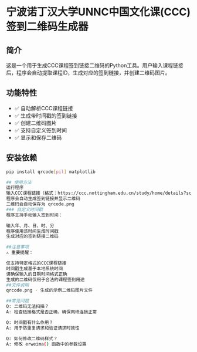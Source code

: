# 宁波诺丁汉大学UNNC中国文化课(CCC)签到二维码生成器

## 简介
这是一个用于生成CCC课程签到链接二维码的Python工具。用户输入课程链接后，程序会自动提取课程ID，生成对应的签到链接，并创建二维码图片。

## 功能特性
- ✅ 自动解析CCC课程链接
- ✅ 生成带时间戳的签到链接  
- ✅ 创建二维码图片
- ✅ 支持自定义签到时间
- ✅ 显示和保存二维码

## 安装依赖

```bash
pip install qrcode[pil] matplotlib

## 使用方法
运行程序
输入CCC课程链接（格式：https://ccc.nottingham.edu.cn/study/home/details?scheduleId=...）
程序会自动生成签到链接并显示二维码
二维码会自动保存为 qrcode.png
### 自定义时间戳
程序支持手动输入签到时间：

输入年、月、日、时、分
程序使用该时间生成时间戳
生成对应的签到链接二维码

##注意事项
⚠️ 重要提醒：

仅支持特定格式的CCC课程链接
时间戳生成基于本地系统时间
请确保输入的日期时间格式正确
生成的二维码仅用于合法的课程签到用途
##文件说明
qrcode.png - 生成的示例二维码图片文件

##常见问题
Q: 二维码无法扫描？
A: 检查链接格式是否正确，确保网络连接正常

Q: 时间戳有什么作用？
A: 用于防重复请求和验证请求时效性

Q: 如何修改二维码样式？
A: 修改 erweima() 函数中的参数设置
